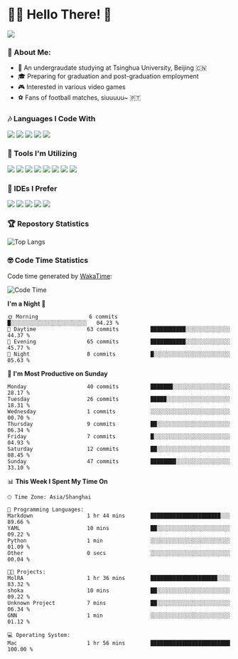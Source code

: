 # 😶‍🌫️ Hello There! 🤩
![](Walt.jpeg)
### 🫣 About Me:

- 🏫 An undergraudate studying at Tsinghua University, Beijing 🇨🇳
- 🎓 Preparing for graduation and post-graduation employment
- 🎮 Interested in various video games
- ⚽ Fans of football matches, siuuuuu~ 🇵🇹

### 🎶 Languages I Code With

![](https://img.shields.io/badge/Python-purple?logo=python) ![](https://img.shields.io/badge/C++-blue?logo=cplusplus) ![](https://img.shields.io/badge/Typescript-darkblue?logo=typescript) ![](https://img.shields.io/badge/Javascript-orange?logo=javascript) ![](https://img.shields.io/badge/Rust-yellow?logo=rust) 

### 👀 Tools I'm Utilizing

![](https://img.shields.io/badge/Pytorch-darkred?logo=pytorch) ![](https://img.shields.io/badge/Torch_Geometric-red?logo=pyg) ![](https://img.shields.io/badge/Jupyter-yellow?logo=jupyter) ![](https://img.shields.io/badge/OpenCV-blue?logo=opencv) ![](https://img.shields.io/badge/React-darkblue?logo=react) ![](https://img.shields.io/badge/mysql-3C5280?logo=Mysql) ![](https://img.shields.io/badge/OpenAI-green?logo=openai) ![](https://img.shields.io/badge/Node.JS-darkgreen?logo=nodedotjs) 

### 🤔 IDEs I Prefer

![](https://img.shields.io/badge/Visual_Studio-darkpink?logo=visualstudio) ![](https://img.shields.io/badge/VSCode-blue?logo=visualstudiocode) ![](https://img.shields.io/badge/Ps-darkblue?logo=adobephotoshop) ![](https://img.shields.io/badge/Pr-purple?logo=adobepremierepro) ![](https://img.shields.io/badge/Office-red?logo=microsoft)

### 🏆 Repostory Statistics

![Top Langs](https://github-readme-stats.vercel.app/api/top-langs/?username=EkkoXiao&layout=compact&hide=html)

### 🤓 Code Time Statistics

Code time generated by [WakaTime](https://wakatime.com/):

<!--START_SECTION:waka-->
![Code Time](http://img.shields.io/badge/Code%20Time-171%20hrs%2047%20mins-blue)

**I'm a Night 🦉** 

```text
🌞 Morning                6 commits           █░░░░░░░░░░░░░░░░░░░░░░░░   04.23 % 
🌆 Daytime                63 commits          ███████████░░░░░░░░░░░░░░   44.37 % 
🌃 Evening                65 commits          ███████████░░░░░░░░░░░░░░   45.77 % 
🌙 Night                  8 commits           █░░░░░░░░░░░░░░░░░░░░░░░░   05.63 % 
```
📅 **I'm Most Productive on Sunday** 

```text
Monday                   40 commits          ███████░░░░░░░░░░░░░░░░░░   28.17 % 
Tuesday                  26 commits          █████░░░░░░░░░░░░░░░░░░░░   18.31 % 
Wednesday                1 commits           ░░░░░░░░░░░░░░░░░░░░░░░░░   00.70 % 
Thursday                 9 commits           ██░░░░░░░░░░░░░░░░░░░░░░░   06.34 % 
Friday                   7 commits           █░░░░░░░░░░░░░░░░░░░░░░░░   04.93 % 
Saturday                 12 commits          ██░░░░░░░░░░░░░░░░░░░░░░░   08.45 % 
Sunday                   47 commits          ████████░░░░░░░░░░░░░░░░░   33.10 % 
```


📊 **This Week I Spent My Time On** 

```text
🕑︎ Time Zone: Asia/Shanghai

💬 Programming Languages: 
Markdown                 1 hr 44 mins        ██████████████████████░░░   89.66 % 
YAML                     10 mins             ██░░░░░░░░░░░░░░░░░░░░░░░   09.22 % 
Python                   1 min               ░░░░░░░░░░░░░░░░░░░░░░░░░   01.09 % 
Other                    0 secs              ░░░░░░░░░░░░░░░░░░░░░░░░░   00.04 % 

🐱‍💻 Projects: 
MolRA                    1 hr 36 mins        █████████████████████░░░░   83.32 % 
shoka                    10 mins             ██░░░░░░░░░░░░░░░░░░░░░░░   09.22 % 
Unknown Project          7 mins              ██░░░░░░░░░░░░░░░░░░░░░░░   06.34 % 
GNN                      1 min               ░░░░░░░░░░░░░░░░░░░░░░░░░   01.12 % 

💻 Operating System: 
Mac                      1 hr 56 mins        █████████████████████████   100.00 % 
```


<!--END_SECTION:waka-->
<!--
**EkkoXiao/EkkoXiao** is a ✨ _special_ ✨ repository because its `README.md` (this file) appears on your GitHub profile.

Here are some ideas to get you started:

- 🔭 I’m currently working on ...
- 🌱 I’m currently learning ...
- 👯 I’m looking to collaborate on ...
- 🤔 I’m looking for help with ...
- 💬 Ask me about ...
- 📫 How to reach me: ...
- 😄 Pronouns: ...
- ⚡ Fun fact: ...
-->
